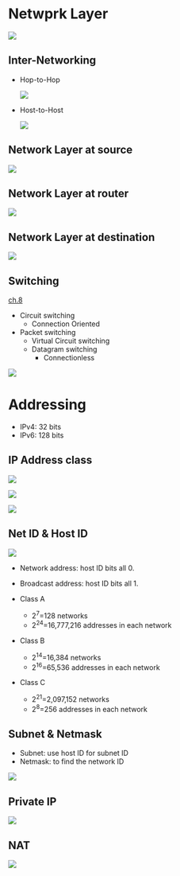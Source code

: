 # Netwprk Layer
![](fig/network-layer.png)

## Inter-Networking
- Hop-to-Hop

    ![](fig/hop2hop.png)

- Host-to-Host

    ![](fig/host2host.png)

## Network Layer at source
![](fig/network-layer-source.png)

## Network Layer at router
![](fig/network-layer-router.png)

## Network Layer at destination
![](fig/network-layer-destination.png)

## Switching
[ch.8](https://github.com/cnchenpu/data-comm/blob/master/17_data-comm_switch.md#switching)

- Circuit switching
    + Connection Oriented
- Packet switching
    + Virtual Circuit switching
    + Datagram switching
        + Connectionless

![](fig/datagram-switching.png)

# Addressing
- IPv4: 32 bits
- IPv6: 128 bits

## IP Address class
![](fig/IPaddress-calss.png)

![](fig/IPaddress-calss2.png)

![](fig/IPaddress-calss3.png)

## Net ID & Host ID
![](fig/netid-hostid.png)

- Network address: host ID bits all 0.
- Broadcast address: host ID bits all 1.

- Class A
    + 2<sup>7</sup>=128 networks
    + 2<sup>24</sup>=16,777,216 addresses in each network
- Class B
    + 2<sup>14</sup>=16,384 networks
    + 2<sup>16</sup>=65,536 addresses in each network
- Class C
    + 2<sup>21</sup>=2,097,152 networks
    + 2<sup>8</sup>=256 addresses in each network

## Subnet & Netmask
- Subnet: use host ID for subnet ID
- Netmask: to find the network ID

![](fig/subnet-mask.png)

## Private IP
![](fig/privateIP.png)

## NAT
![](fig/NAT.png)

